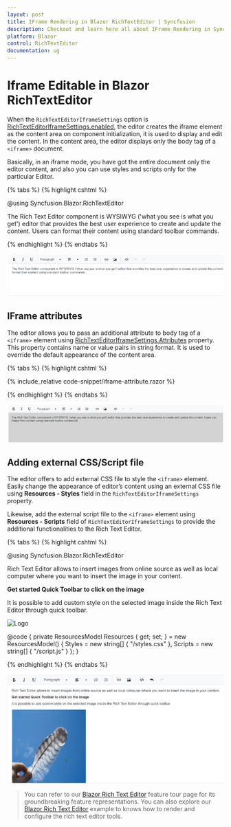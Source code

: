 ```yaml
---
layout: post
title: IFrame Rendering in Blazor RichTextEditor | Syncfusion
description: Checkout and learn here all about IFrame Rendering in Syncfusion Blazor RichTextEditor component and more.
platform: Blazor
control: RichTextEditor
documentation: ug
---
```


# Iframe Editable in Blazor RichTextEditor

When the `RichTextEditorIframeSettings` option is [RichTextEditorIframeSettings.enabled]((https://help.syncfusion.com/cr/blazor/Syncfusion.Blazor.RichTextEditor.RichTextEditorIFrameSettings.html#Syncfusion_Blazor_RichTextEditor_RichTextEditorIFrameSettings_Enable)), the editor creates the iframe element as the content area on component initialization, it is used to display and edit the content. In the content area, the editor displays only the body tag of a `<iframe>` document.

Basically, in an iframe mode, you have got the entire document only the editor content, and also you can use styles and scripts only for the particular Editor.

{% tabs %}
{% highlight cshtml %}

@using Syncfusion.Blazor.RichTextEditor

<SfRichTextEditor>
    <RichTextEditorIFrameSettings Enable="true" />
    <p>The Rich Text Editor component is WYSIWYG ('what you see is what you get') editor that provides the best user experience to create and update the content. Users can format their content using standard toolbar commands.</p>
</SfRichTextEditor>

{% endhighlight %}
{% endtabs %}

![Blazor RichTextEditor with IFrame](./images/blazor-richtexteditor-iframe.png)

## IFrame attributes

The editor allows you to pass an additional attribute to body tag of a `<iframe>` element using [RichTextEditorIframeSettings.Attributes](https://help.syncfusion.com/cr/blazor/Syncfusion.Blazor.RichTextEditor.RichTextEditorIFrameSettings.html#Syncfusion_Blazor_RichTextEditor_RichTextEditorIFrameSettings_Attributes) property. This property contains name or value pairs in string format. It is used to override the default appearance of the content area.

{% tabs %}
{% highlight cshtml %}

{% include_relative code-snippet/iframe-attribute.razor %}

{% endhighlight %}
{% endtabs %}

![Blazor RichTextEditor with IFrame Attribute](./images/blazor-richtexteditor-iframe-attribute.png)

## Adding external CSS/Script file

The editor offers to add external CSS file to style the `<iframe>` element. Easily change the appearance of editor’s content using an external CSS file using **Resources - Styles** field in the `RichTextEditorIframeSettings` property.

Likewise, add the external script file to the `<iframe>` element using **Resources - Scripts** field of `RichTextEditorIframeSettings` to provide the additional functionalities to the Rich Text Editor.

{% tabs %}
{% highlight cshtml %}

@using Syncfusion.Blazor.RichTextEditor

<SfRichTextEditor>
    <RichTextEditorIFrameSettings Enable="true" Resources="@Resources" />
    <p>Rich Text Editor allows to insert images from online source as well as local computer where you want to insert the image in your content.</p>
    <p><b>Get started Quick Toolbar to click on the image</b></p>
    <p>It is possible to add custom style on the selected image inside the Rich Text Editor through quick toolbar.</p>
    <img alt='Logo' style='width: 300px; height: 300px; transform: rotate(0deg);' src='https://blazor.syncfusion.com/demos/images/RichTextEditor/RTEImage-Feather.png' />
</SfRichTextEditor>

@code {
    private ResourcesModel Resources { get; set; } = new ResourcesModel()
    {
        Styles = new string[] { "/styles.css" },
        Scripts = new string[] { "/script.js" }
    };
}

{% endhighlight %}
{% endtabs %}

![Blazor RichTextEditor with External css/script](./images/blazor-richtexteditor-iframe-external-CSS-script.png)

> You can refer to our [Blazor Rich Text Editor](https://www.syncfusion.com/blazor-components/blazor-wysiwyg-rich-text-editor) feature tour page for its groundbreaking feature representations. You can also explore our [Blazor Rich Text Editor](https://blazor.syncfusion.com/demos/rich-text-editor/overview?theme=bootstrap4) example to knows how to render and configure the rich text editor tools.

